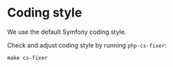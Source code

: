 # Coding style

We use the default Symfony coding style.

Check and adjust coding style by running `php-cs-fixer`:

    make cs-fixer
